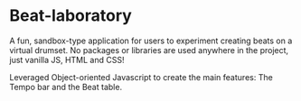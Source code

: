 # Beat-laboratory

A fun, sandbox-type application for users to experiment creating beats on a virtual drumset. No packages or libraries are used anywhere in the project, just vanilla JS, HTML and CSS! 

Leveraged Object-oriented Javascript to create the main features: The Tempo bar and the Beat table.
